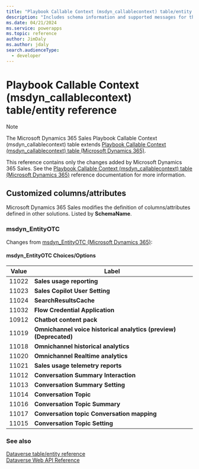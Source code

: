 ```yaml
---
title: "Playbook Callable Context (msdyn_callablecontext) table/entity reference (Microsoft Dynamics 365 Sales) | Microsoft Docs"
description: "Includes schema information and supported messages for the Playbook Callable Context (msdyn_callablecontext) table/entity with Microsoft Dynamics 365 Sales."
ms.date: 04/21/2024
ms.service: powerapps
ms.topic: reference
author: JimDaly
ms.author: jdaly
search.audienceType: 
  - developer
---
```


# Playbook Callable Context (msdyn_callablecontext) table/entity reference



> [!NOTE]
> The Microsoft Dynamics 365 Sales Playbook Callable Context (msdyn_callablecontext) table extends [Playbook Callable Context (msdyn_callablecontext) table (Microsoft Dynamics 365)](/dynamics365/developer/reference/dataverse/entities/msdyn_callablecontext).
>
> This reference contains only the changes added by Microsoft Dynamics 365 Sales.
> See the [Playbook Callable Context (msdyn_callablecontext) table (Microsoft Dynamics 365)](/dynamics365/developer/reference/dataverse/entities/msdyn_callablecontext) reference documentation for more information.



## Customized columns/attributes

Microsoft Dynamics 365 Sales
modifies the definition of columns/attributes defined in other solutions. Listed by **SchemaName**.

### <a name="BKMK_msdyn_EntityOTC"></a> msdyn_EntityOTC

Changes from [msdyn_EntityOTC (Microsoft Dynamics 365)](/dynamics365/developer/reference/dataverse/entities/msdyn_callablecontext#BKMK_msdyn_EntityOTC):

#### msdyn_EntityOTC Choices/Options

|Value|Label|
|---|---|
|11022|**Sales usage reporting**|
|11023|**Sales Copilot User Setting**|
|11024|**SearchResultsCache**|
|11032|**Flow Credential Application**|
|10912|**Chatbot content pack**|
|11019|**Omnichannel voice historical analytics (preview) (Deprecated)**|
|11018|**Omnichannel historical analytics**|
|11020|**Omnichannel Realtime analytics**|
|11021|**Sales usage telemetry reports**|
|11012|**Conversation Summary Interaction**|
|11013|**Conversation Summary Setting**|
|11014|**Conversation Topic**|
|11016|**Conversation Topic Summary**|
|11017|**Conversation topic Conversation mapping**|
|11015|**Conversation Topic Setting**|



### See also

[Dataverse table/entity reference](../about-entity-reference.md)  
[Dataverse Web API Reference](/power-apps/developer/data-platform/webapi/reference/about)   

